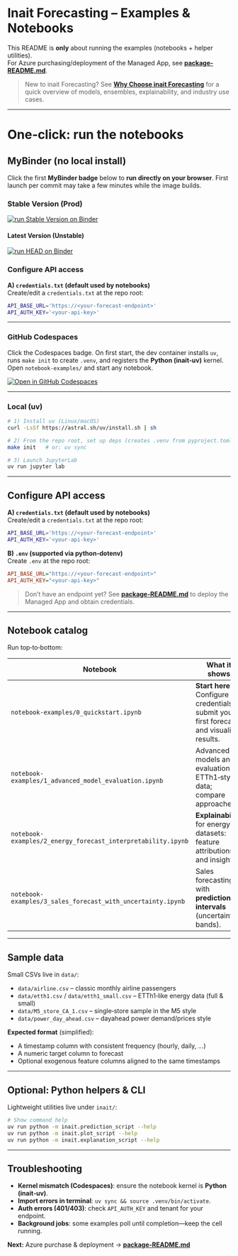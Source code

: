 
# Inait Forecasting – Examples & Notebooks

This README is **only** about running the examples (notebooks + helper utilities).  
For Azure purchasing/deployment of the Managed App, see **[package-README.md](./package-README.md)**.

> New to inait Forecasting? See **[Why Choose inait Forecasting](./package-README.md#why-choose-inait-forecasting)** for a quick overview of models, ensembles, explainability, and industry use cases.

---

# One‑click: run the notebooks

## MyBinder (no local install)
Click the first **MyBinder badge** below to **run directly on your browser**.
First launch per commit may take a few minutes while the image builds.

### Stable Version (Prod)

[![run Stable Version on Binder](https://mybinder.org/badge_logo.svg)](https://mybinder.org/v2/gh/inait-external/inait-forecast-docs/prod_branch) 

#### Latest Version (Unstable)

[![run HEAD on Binder](https://mybinder.org/badge_logo.svg)](https://mybinder.org/v2/gh/inait-external/inait-forecast-docs/HEAD)

### Configure API access

**A) `credentials.txt` (default used by notebooks)**  
Create/edit a `credentials.txt` at the repo root:
```bash
API_BASE_URL='https://<your-forecast-endpoint>'
API_AUTH_KEY='<your-api-key>'
```

----

### GitHub Codespaces
Click the Codespaces badge. On first start, the dev container installs `uv`, runs `make init` to create `.venv`, and registers the **Python (inait‑uv)** kernel. Open `notebook-examples/` and start any notebook.

[![Open in GitHub Codespaces](https://github.com/codespaces/badge.svg)](https://codespaces.new/inait-external/inait-forecast-docs?quickstart=1)

----

### Local (uv)
```bash
# 1) Install uv (Linux/macOS)
curl -LsSf https://astral.sh/uv/install.sh | sh

# 2) From the repo root, set up deps (creates .venv from pyproject.toml)
make init   # or: uv sync

# 3) Launch JupyterLab
uv run jupyter lab
```

---

## Configure API access

**A) `credentials.txt` (default used by notebooks)**  
Create/edit a `credentials.txt` at the repo root:
```bash
API_BASE_URL='https://<your-forecast-endpoint>'
API_AUTH_KEY='<your-api-key>'
```

**B) `.env` (supported via python‑dotenv)**  
Create `.env` at the repo root:
```ini
API_BASE_URL="https://<your-forecast-endpoint>"
API_AUTH_KEY="<your-api-key>"
```

> Don’t have an endpoint yet? See **[package-README.md](./package-README.md)** to deploy the Managed App and obtain credentials.

---

## Notebook catalog

Run top‑to‑bottom:

| Notebook | What it shows |
|---|---|
| `notebook-examples/0_quickstart.ipynb` | **Start here.** Configure credentials, submit your first forecast, and visualize results. |
| `notebook-examples/1_advanced_model_evaluation.ipynb` | Advanced models and evaluation on ETTh1‑style data; compare approaches. |
| `notebook-examples/2_energy_forecast_interpretability.ipynb` | **Explainability** for energy datasets: feature attributions and insights. |
| `notebook-examples/3_sales_forecast_with_uncertainty.ipynb` | Sales forecasting with **prediction intervals** (uncertainty bands). |

---

## Sample data

Small CSVs live in `data/`:

- `data/airline.csv` – classic monthly airline passengers  
- `data/etth1.csv` / `data/etth1_small.csv` – ETTh1‑like energy data (full & small)  
- `data/M5_store_CA_1.csv` – single‑store sample in the M5 style  
- `data/power_day_ahead.csv` – dayahead power demand/prices style

**Expected format** (simplified):
- A timestamp column with consistent frequency (hourly, daily, …)  
- A numeric target column to forecast  
- Optional exogenous feature columns aligned to the same timestamps

---

## Optional: Python helpers & CLI

Lightweight utilities live under `inait/`:

```bash
# Show command help
uv run python -m inait.prediction_script --help
uv run python -m inait.plot_script --help
uv run python -m inait.explanation_script --help
```

---

## Troubleshooting

- **Kernel mismatch (Codespaces)**: ensure the notebook kernel is **Python (inait‑uv)**.  
- **Import errors in terminal**: `uv sync && source .venv/bin/activate`.  
- **Auth errors (401/403)**: check `API_AUTH_KEY` and tenant for your endpoint.  
- **Background jobs**: some examples poll until completion—keep the cell running.

**Next:** Azure purchase & deployment → **[package-README.md](./package-README.md)**
